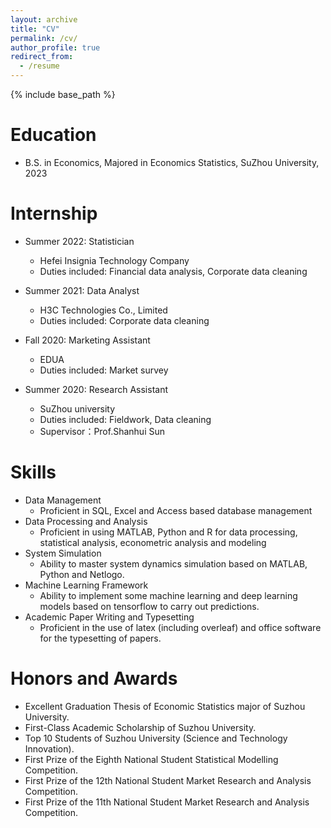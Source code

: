 ```yaml
---
layout: archive
title: "CV"
permalink: /cv/
author_profile: true
redirect_from:
  - /resume
---
```


{% include base_path %}

Education
======
* B.S. in Economics, Majored in Economics Statistics, SuZhou University, 2023

Internship
======
* Summer 2022: Statistician
  * Hefei Insignia Technology Company
  * Duties included: Financial data analysis, Corporate data cleaning

* Summer 2021: Data Analyst
  * H3C Technologies Co., Limited
  * Duties included: Corporate data cleaning
  
* Fall 2020: Marketing Assistant
  * EDUA
  * Duties included: Market survey

* Summer 2020: Research Assistant
  * SuZhou university
  * Duties included: Fieldwork, Data cleaning
  * Supervisor：Prof.Shanhui Sun

Skills
======
* Data Management
  * Proficient in SQL, Excel and Access based database management
* Data Processing and Analysis
  * Proficient in using MATLAB, Python and R for data processing, statistical analysis, econometric analysis and modeling
* System Simulation
  * Ability to master system dynamics simulation based on MATLAB, Python and Netlogo.
* Machine Learning Framework
  * Ability to implement some machine learning and deep learning models based on tensorflow to carry out predictions.
* Academic Paper Writing and Typesetting
  * Proficient in the use of latex (including overleaf) and office software for the typesetting of papers.

Honors and Awards
======
* Excellent Graduation Thesis of Economic Statistics major of Suzhou University.
* First-Class Academic Scholarship of Suzhou University.
* Top 10 Students of Suzhou University (Science and Technology Innovation).
* First Prize of the Eighth National Student Statistical Modelling Competition.
* First Prize of the 12th National Student Market Research and Analysis Competition.
* First Prize of the 11th National Student Market Research and Analysis Competition.

